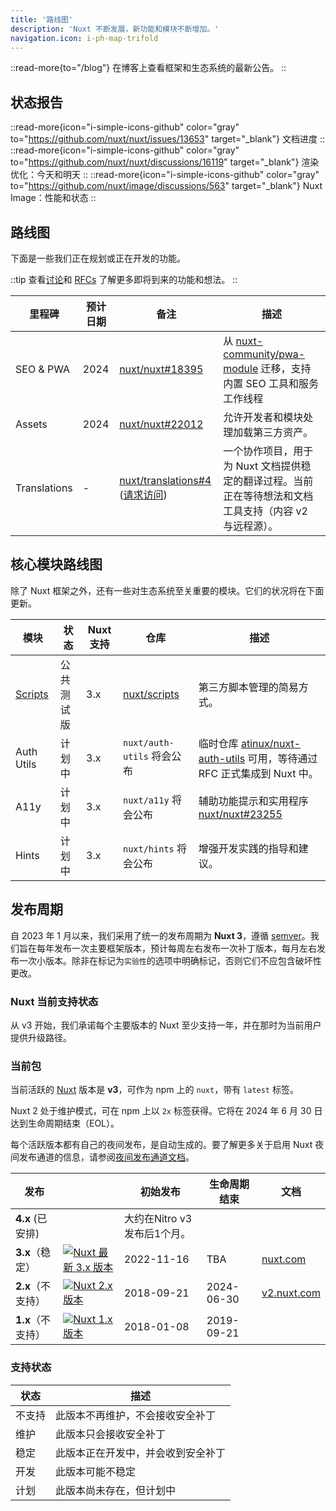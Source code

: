 ```yaml
---
title: '路线图'
description: 'Nuxt 不断发展，新功能和模块不断增加。'
navigation.icon: i-ph-map-trifold
---
```


::read-more{to="/blog"}
在博客上查看框架和生态系统的最新公告。
::

## 状态报告

::read-more{icon="i-simple-icons-github" color="gray" to="https://github.com/nuxt/nuxt/issues/13653" target="_blank"}
文档进度
::
::read-more{icon="i-simple-icons-github" color="gray" to="https://github.com/nuxt/nuxt/discussions/16119" target="_blank"}
渲染优化：今天和明天
::
::read-more{icon="i-simple-icons-github" color="gray" to="https://github.com/nuxt/image/discussions/563" target="_blank"}
Nuxt Image：性能和状态
::

## 路线图

下面是一些我们正在规划或正在开发的功能。

::tip
查看[讨论](https://github.com/nuxt/nuxt/discussions)和 [RFCs](https://github.com/nuxt/nuxt/discussions/categories/rfcs) 了解更多即将到来的功能和想法。
::

里程碑 | 预计日期 | 备注 | 描述
-------------|---------------|------------------------------------------------------------------------|-----------------------
SEO & PWA    | 2024          | [nuxt/nuxt#18395](https://github.com/nuxt/nuxt/discussions/18395)      | 从 [nuxt-community/pwa-module](https://github.com/nuxt-community/pwa-module) 迁移，支持内置 SEO 工具和服务工作线程
Assets       | 2024          | [nuxt/nuxt#22012](https://github.com/nuxt/nuxt/discussions/22012)      | 允许开发者和模块处理加载第三方资产。
Translations | -             | [nuxt/translations#4](https://github.com/nuxt/translations/discussions/4) ([请求访问](https://github.com/nuxt/nuxt/discussions/16054)) | 一个协作项目，用于为 Nuxt 文档提供稳定的翻译过程。当前正在等待想法和文档工具支持（内容 v2 与远程源）。

## 核心模块路线图

除了 Nuxt 框架之外，还有一些对生态系统至关重要的模块。它们的状况将在下面更新。

模块 | 状态 | Nuxt 支持 | 仓库 | 描述
------------------------------------|---------------------|--------------|------------|-------------------
[Scripts](https://scripts.nuxt.com) | 公共测试版 | 3.x | [nuxt/scripts](https://github.com/nuxt/scripts) | 第三方脚本管理的简易方式。
Auth Utils                          | 计划中             | 3.x          | `nuxt/auth-utils` 将会公布 | 临时仓库 [atinux/nuxt-auth-utils](https://github.com/atinux/nuxt-auth-utils) 可用，等待通过 RFC 正式集成到 Nuxt 中。
A11y                                | 计划中             | 3.x          | `nuxt/a11y` 将会公布 | 辅助功能提示和实用程序 [nuxt/nuxt#23255](https://github.com/nuxt/nuxt/issues/23255)
Hints                               | 计划中             | 3.x          | `nuxt/hints` 将会公布 | 增强开发实践的指导和建议。

## 发布周期

自 2023 年 1 月以来，我们采用了统一的发布周期为 **Nuxt 3**，遵循 [semver](https://semver.org)。我们旨在每年发布一次主要框架版本，预计每周左右发布一次补丁版本，每月左右发布一次小版本。除非在标记为`实验性`的选项中明确标记，否则它们不应包含破坏性更改。

### Nuxt 当前支持状态

从 v3 开始，我们承诺每个主要版本的 Nuxt 至少支持一年，并在那时为当前用户提供升级路径。

### 当前包

当前活跃的 [Nuxt](https://nuxt.com) 版本是 **v3**，可作为 npm 上的 `nuxt`，带有 `latest` 标签。

Nuxt 2 处于维护模式，可在 npm 上以 `2x` 标签获得。它将在 2024 年 6 月 30 日达到生命周期结束（EOL）。

每个活跃版本都有自己的夜间发布，是自动生成的。要了解更多关于启用 Nuxt 夜间发布通道的信息，请参阅[夜间发布通道文档](/docs/guide/going-further/nightly-release-channel)。

发布 | | 初始发布 | 生命周期结束 | 文档
----------------------------------------|-----------------|-----------------|--------------|-------
**4.x** (已安排)                     |                                                                                           | 大约在Nitro v3发布后1个月。             |              | &nbsp;
**3.x**（稳定） | <a href="https://npmjs.com/package/nuxt"><img alt="Nuxt 最新 3.x 版本" src="https://flat.badgen.net/npm/v/nuxt?label=" class="not-prose"></a> | 2022-11-16 | TBA | [nuxt.com](/docs)
**2.x**（不支持） | <a href="https://www.npmjs.com/package/nuxt?activeTab=versions"><img alt="Nuxt 2.x 版本" src="https://flat.badgen.net/npm/v/nuxt/2x?label=" class="not-prose"></a> | 2018-09-21 | 2024-06-30 | [v2.nuxt.com](https://v2.nuxt.com/docs)
**1.x**（不支持） | <a href="https://www.npmjs.com/package/nuxt?activeTab=versions"><img alt="Nuxt 1.x 版本" src="https://flat.badgen.net/npm/v/nuxt/1x?label=" class="not-prose"></a> | 2018-01-08 | 2019-09-21 | &nbsp;

### 支持状态

状态 | 描述
------------|----------------------------------------------------------------------------------
不支持 | 此版本不再维护，不会接收安全补丁
维护 | 此版本只会接收安全补丁
稳定 | 此版本正在开发中，并会收到安全补丁
开发 | 此版本可能不稳定
计划 | 此版本尚未存在，但计划中
